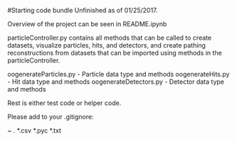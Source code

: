 #Starting code bundle
Unfinished as of 01/25/2017.

Overview of the project can be seen in README.ipynb

particleController.py contains all methods that can be called to create datasets, visualize particles, hits, and detectors, and create pathing reconstructions from datasets that can be imported using methods in the particleController.

oogenerateParticles.py - Particle data type and methods 
oogenerateHits.py - Hit data type and methods
oogenerateDetectors.py - Detector data type and methods

Rest is either test code or helper code. 

Please add to your .gitignore:

*~
.*
*.csv
*.pyc
*.txt



